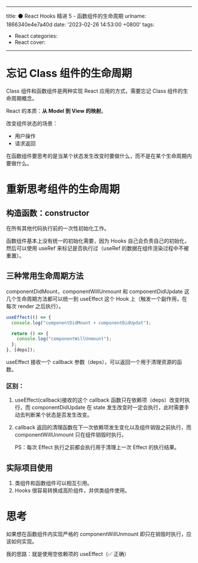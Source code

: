 <!--
 * @Author: HTT httishere0728@gmail.com
 * @Date: 2024-01-05 23:49:03
 * @LastEditors: HTT httishere0728@gmail.com
 * @LastEditTime: 2024-01-05 23:53:46
 * @FilePath: /hexo-yuque-blog/source/_posts/notion/1866340e4e7a40d.md
 * @Description: 这是默认设置,请设置`customMade`, 打开koroFileHeader查看配置 进行设置: https://github.com/OBKoro1/koro1FileHeader/wiki/%E9%85%8D%E7%BD%AE
-->
---
title: ⚫ React Hooks 精进 5 - 函数组件的生命周期
urlname: 1866340e4e7a40d
date: '2023-02-26 14:53:00 +0800'
tags:
  - React
categories:
  - React
cover:
---

# 忘记 Class 组件的生命周期

Class 组件和函数组件是两种实现 React 应用的方式，需要忘记 Class 组件的生命周期概念。

React 的本质：**从 Model 到 View 的映射**。

改变组件状态的场景：

- 用户操作
- 请求返回

在函数组件要思考的是当某个状态发生改变时要做什么，而不是在某个生命周期内要做什么。

# 重新思考组件的生命周期

## 构造函数：constructor

在所有其他代码执行前的一次性初始化工作。

函数组件基本上没有统一的初始化需要，因为 Hooks 自己会负责自己的初始化，然后可以使用 useRef 来标记是否执行过（useRef 的数据在组件渲染过程中不被重置）。

## 三种常用生命周期方法

componentDidMount，componentWillUnmount 和 componentDidUpdate 这几个生命周期方法都可以统一到 useEffect 这个 Hook 上（触发一个副作用，在每次 render 之后执行）。

```typescript
useEffect(() => {
  console.log("componentDidMount + componentDidUpdat");

  return () => {
    console.log("componentWillUnmount");
  };
}, [deps]);
```

useEffect 接收一个 callback 参数（deps），可以返回一个用于清理资源的函数。

### 区别：

1. useEffect(callback)接收的这个 callback 函数只在依赖项（deps）改变时执行，而 componentDidUpdate 在 state 发生改变时一定会执行，此时需要手动去判断某个状态是否发生改变。
2. callback 返回的清理函数在下一次依赖项发生变化以及组件销毁之前执行，而 componentWillUnmount 只在组件销毁时执行。

   PS：每次 Effect 执行之前都会执行用于清理上一次 Effect 的执行结果。

## 实际项目使用

1. 类组件和函数组件可以相互引用。
2. Hooks 很容易转换成高阶组件，并供类组件使用。

# 思考

如果想在函数组件内实现严格的 componentWillUnmount 即只在销毁时执行，应该如何实现。

我的思路：就是使用空依赖项的 useEffect（✅ 正确）
